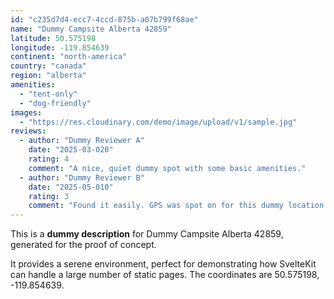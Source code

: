 ```yaml
---
id: "c235d7d4-ecc7-4ccd-875b-a07b799f68ae"
name: "Dummy Campsite Alberta 42859"
latitude: 50.575198
longitude: -119.854639
continent: "north-america"
country: "canada"
region: "alberta"
amenities:
  - "tent-only"
  - "dog-friendly"
images:
  - "https://res.cloudinary.com/demo/image/upload/v1/sample.jpg"
reviews:
  - author: "Dummy Reviewer A"
    date: "2025-03-020"
    rating: 4
    comment: "A nice, quiet dummy spot with some basic amenities."
  - author: "Dummy Reviewer B"
    date: "2025-05-010"
    rating: 3
    comment: "Found it easily. GPS was spot on for this dummy location."
---
```


This is a **dummy description** for Dummy Campsite Alberta 42859, generated for the proof of concept.

It provides a serene environment, perfect for demonstrating how SvelteKit can handle a large number of static pages. The coordinates are 50.575198, -119.854639.
